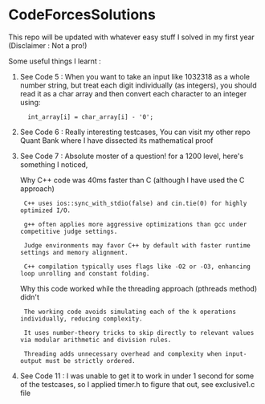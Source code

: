 # CodeForcesSolutions

This repo will be updated with whatever easy stuff I solved in my first year (Disclaimer : Not a pro!)


Some useful things I learnt :

1) See Code 5 : When you want to take an input like 1032318 as a whole number string, but treat each digit individually (as integers), you should read it as a char array and then convert each character to an integer using:

         int_array[i] = char_array[i] - '0';

2) See Code 6 : Really interesting testcases, You can visit my other repo Quant Bank where I have dissected its mathematical proof

3) See Code 7 : Absolute moster of a question! for a 1200 level, here's something I noticed,

   Why C++ code was 40ms faster than C (although I have used the C approach)

        C++ uses ios::sync_with_stdio(false) and cin.tie(0) for highly optimized I/O.
    
        g++ often applies more aggressive optimizations than gcc under competitive judge settings.
    
        Judge environments may favor C++ by default with faster runtime settings and memory alignment.
    
        C++ compilation typically uses flags like -O2 or -O3, enhancing loop unrolling and constant folding.

    Why this code worked while the threading approach (pthreads method) didn't

        The working code avoids simulating each of the k operations individually, reducing complexity.
    
        It uses number-theory tricks to skip directly to relevant values via modular arithmetic and division rules.
    
        Threading adds unnecessary overhead and complexity when input-output must be strictly ordered.


4) See Code 11 : I was unable to get it to work in under 1 second for some of the testcases, so I applied timer.h to figure that out, see exclusive1.c file

